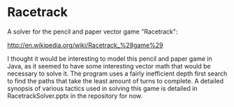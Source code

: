 Racetrack
=========

A solver for the pencil and paper vector game "Racetrack":

http://en.wikipedia.org/wiki/Racetrack_%28game%29

I thought it would be interesting to model this pencil and paper game in Java, as it seemed to have some interesting vector math that would be necessary to solve it. The program uses a fairly inefficient depth first search to find the paths that take the least amount of turns to complete. A detailed synopsis of various tactics used in solving this game is detailed in RacetrackSolver.pptx in the repository for now.

